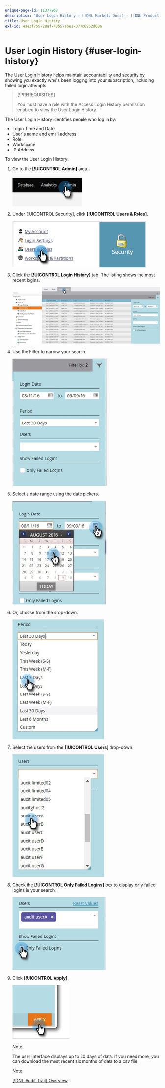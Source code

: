 ```yaml
---
unique-page-id: 11377958
description: "User Login History - [!DNL Marketo Docs] - [!DNL Product Documentation]"
title: User Login History
exl-id: 4ae3f755-28af-48b5-abe1-377c6952d00a
---
```

# User Login History {#user-login-history}

The User Login History helps maintain accountability and security by showing you exactly who's been logging into your subscription, including failed login attempts.

>[!PREREQUISITES]
>
>You must have a role with the Access Login History permission enabled to view the User Login History.

The User Login History identifies people who log in by:

* Login Time and Date
* User's name and email address
* Role
* Workspace
* IP Address

To view the User Login History:

1. Go to the **[!UICONTROL Admin]** area.

   ![](assets/user-login-history-1.png)

1. Under [!UICONTROL Security], click **[!UICONTROL Users & Roles]**.

   ![](assets/user-login-history-2.png)

1. Click the **[!UICONTROL Login History]** tab. The listing shows the most recent logins.

   ![](assets/user-login-history-3.png)

1. Use the Filter to narrow your search.

   ![](assets/user-login-history-4.png)

1. Select a date range using the date pickers.

   ![](assets/user-login-history-5.png)

1. Or, choose from the drop-down.

   ![](assets/user-login-history-6.png)

1. Select the users from the **[!UICONTROL Users]** drop-down.

   ![](assets/user-login-history-7.png)

1. Check the **[!UICONTROL Only Failed Logins]** box to display only failed logins in your search.

   ![](assets/user-login-history-8.png)

1. Click **[!UICONTROL Apply]**.

   ![](assets/user-login-history-9.png)

   >[!NOTE]
   >
   >The user interface displays up to 30 days of data. If you need more, you can download the most recent six months of data to a csv file.

   >[!NOTE]
   >
   >[[!DNL Audit Trail] Overview](/help/marketo/product-docs/administration/audit-trail/audit-trail-overview.md)
